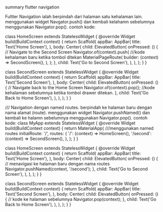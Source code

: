 summary flutter navigation

Fultter Navigation
ialah berpindah dari halaman satu kehalaman lain. menggunakan widget Navgator.push() dan kembali kelahamn sebelumnya menggunakan Navigator.pop().
contoh kode: 

class HomeScreen extends StatelessWidget {
  @override
  Widget build(BuildContext context) {
    return Scaffold(
      appBar: AppBar(
        title: Text('Home Screen'),
      ),
      body: Center(
        child: ElevatedButton(
          onPressed: () {
            // Navigate to the Second Screen
            Navigator.of(context).push(    ///kode kehalaman baru ketika tombol ditekan 
              MaterialPageRoute(
                builder: (context) => SecondScreen(),
              ),
            );
          },
          child: Text('Go to Second Screen'),
        ),
      ),
    );
  }
}

class SecondScreen extends StatelessWidget {
  @override
  Widget build(BuildContext context) {
    return Scaffold(
      appBar: AppBar(
        title: Text('Second Screen'),
      ),
      body: Center(
        child: ElevatedButton(
          onPressed: () {
            // Navigate back to the Home Screen
            Navigator.of(context).pop();   //kode kehalaman sebelumnya ketika tombol drawer ditekan.
          },
          child: Text('Go Back to Home Screen'),
        ),
      ),
    );
  }
}

///
Navigation dengan named routes.
berpindah ke halaman baru dengan nama alamat (route). menggunakan widget Navigator.pushNamed() dan kembali ke halamn sebelumnya menggunakan Navigator.pop().
contoh kode:
class MyApp extends StatelessWidget {
  @override
  Widget build(BuildContext context) {
    return MaterialApp(
    ///menggunakan named routes 
      initialRoute: '/',
      routes: {
        '/': (context) => HomeScreen(),
        '/second': (context) => SecondScreen(),
      },
    );
  }
}

class HomeScreen extends StatelessWidget {
  @override
  Widget build(BuildContext context) {
    return Scaffold(
      appBar: AppBar(
        title: Text('Home Screen'),
      ),
      body: Center(
        child: ElevatedButton(
          onPressed: () {
            // menavigasi ke halaman baru dengan nama routes
            Navigator.pushNamed(context, '/second');
          },
          child: Text('Go to Second Screen'),
        ),
      ),
    );
  }
}

class SecondScreen extends StatelessWidget {
  @override
  Widget build(BuildContext context) {
    return Scaffold(
      appBar: AppBar(
        title: Text('Second Screen'),
      ),
      body: Center(
        child: ElevatedButton(
          onPressed: () {
            // kode ke halaman sebelumnya
            Navigator.pop(context);
          },
          child: Text('Go Back to Home Screen'),
        ),
      ),
    );
  }
}

